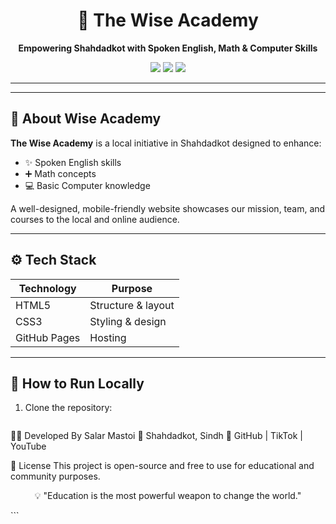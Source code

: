 <h1 align="center">🏫 The Wise Academy</h1>

<p align="center">
  <strong>Empowering Shahdadkot with Spoken English, Math & Computer Skills</strong>
</p>

<p align="center">
  <img src="https://img.shields.io/badge/Status-Live-success?style=for-the-badge" />
  <img src="https://img.shields.io/badge/Tech-HTML%2FCSS-blueviolet?style=for-the-badge" />
  <img src="https://img.shields.io/badge/Responsive-Design-brightgreen?style=for-the-badge" />
</p>

---

---

## 🎯 About Wise Academy

**The Wise Academy** is a local initiative in Shahdadkot designed to enhance:
- ✨ Spoken English skills
- ➕ Math concepts
- 💻 Basic Computer knowledge

A well-designed, mobile-friendly website showcases our mission, team, and courses to the local and online audience.

---

## ⚙️ Tech Stack

| Technology | Purpose           |
|------------|-------------------|
| HTML5      | Structure & layout|
| CSS3       | Styling & design  |
| GitHub Pages | Hosting          |

---

## 🚀 How to Run Locally

1. Clone the repository:
   ```bash

👨‍💻 Developed By
Salar Mastoi
📍 Shahdadkot, Sindh
🔗 GitHub | TikTok | YouTube

📢 License
This project is open-source and free to use for educational and community purposes.

<p align="center"> 💡 "Education is the most powerful weapon to change the world." </p> ```
